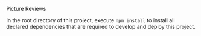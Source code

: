 Picture Reviews

In the root directory of this project, execute `npm install` to install all declared dependencies that are required to develop and deploy this project.
